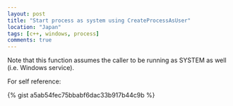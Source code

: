 ```yaml
---
layout: post
title: "Start process as system using CreateProcessAsUser"
location: "Japan"
tags: [c++, windows, process]
comments: true
---
```


Note that this function assumes the caller to be running as SYSTEM as well (i.e. Windows service).

For self reference:

{% gist a5ab54fec75bbabf6dac33b917b44c9b %}
